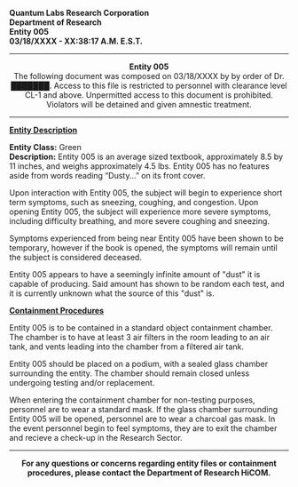 **Quantum Labs Research Corporation** </br>
**Department of Research** </br>
**Entity 005** </br>
**03/18/XXXX - XX:38:17 A.M. E.S.T.** </br>

---

<p align="center">
  <b>Entity 005</b> </br>
  The following document was composed on 03/18/XXXX by by order of Dr. ███████. Access to this file is restricted to personnel with clearance level CL-1 and above. Unpermitted access to this document is prohibited. Violators will be detained and given amnestic treatment.
</p>

---

**<ins>Entity Description</ins>**

**Entity Class:** Green </br>
**Description:** Entity 005 is an average sized textbook, approximately 8.5 by 11 inches, and weighs approximately 4.5 lbs. Entity 005 has no features aside from words reading “Dusty...” on its front cover.

Upon interaction with Entity 005, the subject will begin to experience short term symptoms, such as sneezing, coughing, and congestion. Upon opening Entity 005, the subject will experience more severe symptoms, including difficulty breathing, and more severe coughing and sneezing.

Symptoms experienced from being near Entity 005 have been shown to be temporary, however if the book is opened, the symptoms will remain until the subject is considered deceased.

Entity 005 appears to have a seemingly infinite amount of "dust" it is capable of producing. Said amount has shown to be random each test, and it is currently unknown what the source of this "dust" is.


**<ins>Containment Procedures</ins>** 

Entity 005 is to be contained in a standard object containment chamber. The chamber is to have at least 3 air filters in the room leading to an air tank, and vents leading into the chamber from a filtered air tank.

Entity 005 should be placed on a podium, with a sealed glass chamber surrounding the entity. The chamber should remain closed unless undergoing testing and/or replacement.

When entering the containment chamber for non-testing purposes, personnel are to wear a standard mask. If the glass chamber surrounding Entity 005 will be opened, personnel are to wear a charcoal gas mask. In the event personnel begin to feel symptoms, they are to exit the chamber and recieve a check-up in the Research Sector.

---

<p align="center">
  <b>For any questions or concerns regarding entity files or containment procedures, please contact the Department of Research HiCOM.</b>
</p>
